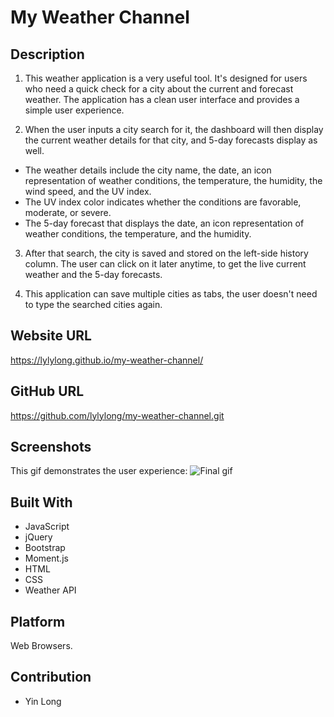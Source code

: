 # My Weather Channel

## Description

1. This weather application is a very useful tool. It's designed for users who need a quick check for a city about the current and forecast weather. The application has a clean user interface and provides a simple user experience.

2. When the user inputs a city search for it, the dashboard will then display the current weather details for that city, and 5-day forecasts display as well.

- The weather details include the city name, the date, an icon representation of weather conditions, the temperature, the humidity, the wind speed, and the UV index.
- The UV index color indicates whether the conditions are favorable, moderate, or severe.
- The 5-day forecast that displays the date, an icon representation of weather conditions, the temperature, and the humidity.

3. After that search, the city is saved and stored on the left-side history column. The user can click on it later anytime, to get the live current weather and the 5-day forecasts.

4. This application can save multiple cities as tabs, the user doesn't need to type the searched cities again.

## Website URL

https://lylylong.github.io/my-weather-channel/

## GitHub URL

https://github.com/lylylong/my-weather-channel.git

## Screenshots

This gif demonstrates the user experience:
![Final gif](https://user-images.githubusercontent.com/70302749/95699611-ea9c7980-0c12-11eb-889f-b1506689cce5.gif)

## Built With

- JavaScript
- jQuery
- Bootstrap
- Moment.js
- HTML
- CSS
- Weather API

## Platform

Web Browsers.​

## Contribution

- Yin Long
